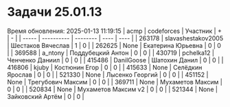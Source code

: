 # Задачи 25.01.13
Время обновления: 2025-01-13 11:19:15
| acmp  | codeforces | Участник | +    | -    |
| ----- | ---------- | -------- | ---- | ---- |
| 263178 | slavashestakov2005 | Шестаков Вячеслав | 1 | 0 |
| 262625 | None | Екатерина Юрьевна | 0 | 0 |
| 369588 | a_ntony | Поддубецкий Антон | 0 | 0 |
| 430719 | pchelka12 | Ченченко Даниил | 0 | 0 |
| 415486 | DanilGoose | Шатохин Данил | 0 | 0 |
| 416806 | kjuby | Костюнин Егор | 0 | 0 |
| 415633 | None | Селёдкин Ярослав | 0 | 0 |
| 521330 | None | Лысенко Георгий | 0 | 0 |
| 451152 | None | Трегубович Максим | 0 | 0 |
| 369711 | None | Мухаметов Максим | 0 | 0 |
| 520834 | None | Мухаметов Максим v2 | 0 | 0 |
| 521344 | None | Зайковский Артём | 0 | 0 |
